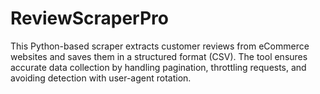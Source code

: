 # ReviewScraperPro
This Python-based scraper extracts customer reviews from eCommerce websites and saves them in a structured format (CSV). The tool ensures accurate data collection by handling pagination, throttling requests, and avoiding detection with user-agent rotation.
